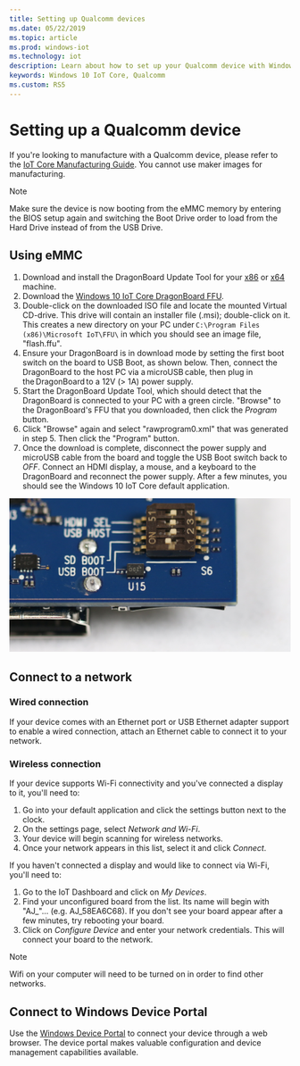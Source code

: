 ```yaml
---
title: Setting up Qualcomm devices
ms.date: 05/22/2019 
ms.topic: article 
ms.prod: windows-iot
ms.technology: iot
description: Learn about how to set up your Qualcomm device with Windows 10 IoT Core.
keywords: Windows 10 IoT Core, Qualcomm
ms.custom: RS5
---
```


# Setting up a Qualcomm device

If you're looking to manufacture with a Qualcomm device, please refer to the [IoT Core Manufacturing Guide](/windows-hardware/manufacture/iot/iot-core-manufacturing-guide). You cannot use maker images for manufacturing.

> [!NOTE]
> Make sure the device is now booting from the eMMC memory by entering the BIOS setup again and switching the Boot Drive order to load from the Hard Drive instead of from the USB Drive.

## Using eMMC

1. Download and install the DragonBoard Update Tool for your [x86](https://developer.qualcomm.com/download/db410c/windows-10-iot-update-tool-dragonboard-410c-x86.zip) or [x64](https://developer.qualcomm.com/download/db410c/windows-10-iot-update-tool-dragonboard-410c-x64.zip) machine.
2. Download the [Windows 10 IoT Core DragonBoard FFU](../downloads.md).
3. Double-click on the downloaded ISO file and locate the mounted Virtual CD-drive. This drive will contain an installer file (.msi); double-click on it. This creates a new directory on your PC under `C:\Program Files (x86)\Microsoft IoT\FFU\` in which you should see an image file, "flash.ffu".
4. Ensure your DragonBoard is in download mode by setting the first boot switch on the board to USB Boot, as shown below. Then, connect the DragonBoard to the host PC via a microUSB cable, then plug in the DragonBoard to a 12V (> 1A) power supply.
5. Start the DragonBoard Update Tool, which should detect that the DragonBoard is connected to your PC with a green circle. "Browse" to the DragonBoard's FFU that you downloaded, then click the _Program_ button.
6. Click "Browse" again and select "rawprogram0.xml" that was generated in step 5. Then click the "Program" button.
7. Once the download is complete, disconnect the power supply and microUSB cable from the board and toggle the USB Boot switch back to _OFF_. Connect an HDMI display, a mouse, and a keyboard to the DragonBoard and reconnect the power supply. After a few minutes, you should see the Windows 10 IoT Core default application. 

![DragonBoard in download mode](../media/DeviceSetup/db1.png)

## Connect to a network

### Wired connection
If your device comes with an Ethernet port or USB Ethernet adapter support to enable a wired connection, attach an Ethernet cable to connect it to your network.

### Wireless connection
If your device supports Wi-Fi connectivity and you've connected a display to it, you'll need to:

1. Go into your default application and click the settings button next to the clock.
2. On the settings page, select _Network and Wi-Fi_.
3. Your device will begin scanning for wireless networks.
4. Once your network appears in this list, select it and click _Connect_.

If you haven't connected a display and would like to connect via Wi-Fi, you'll need to:

1. Go to the IoT Dashboard and click on _My Devices_.
2. Find your unconfigured board from the list. Its name will begin with "AJ_"... (e.g. AJ_58EA6C68). If you don't see your board appear after a few minutes, try rebooting your board.
3. Click on _Configure Device_ and enter your network credentials. This will connect your board to the network.

> [!NOTE]
> Wifi on your computer will need to be turned on in order to find other networks.

## Connect to Windows Device Portal

Use the [Windows Device Portal](../manage-your-device/DevicePortal.md) to connect your device through a web browser. The device portal makes valuable configuration and device management capabilities available.